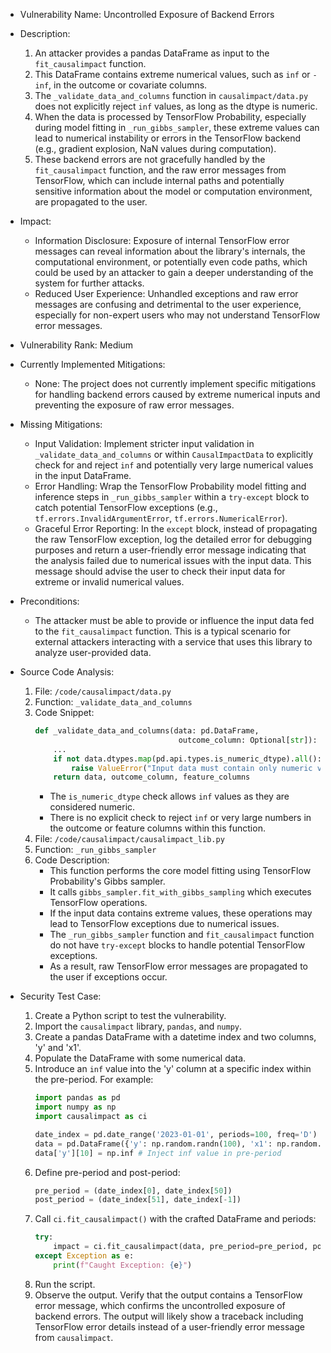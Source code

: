 - Vulnerability Name: Uncontrolled Exposure of Backend Errors

- Description:
    1. An attacker provides a pandas DataFrame as input to the `fit_causalimpact` function.
    2. This DataFrame contains extreme numerical values, such as `inf` or `-inf`, in the outcome or covariate columns.
    3. The `_validate_data_and_columns` function in `causalimpact/data.py` does not explicitly reject `inf` values, as long as the dtype is numeric.
    4. When the data is processed by TensorFlow Probability, especially during model fitting in `_run_gibbs_sampler`, these extreme values can lead to numerical instability or errors in the TensorFlow backend (e.g., gradient explosion, NaN values during computation).
    5. These backend errors are not gracefully handled by the `fit_causalimpact` function, and the raw error messages from TensorFlow, which can include internal paths and potentially sensitive information about the model or computation environment, are propagated to the user.

- Impact:
    - Information Disclosure: Exposure of internal TensorFlow error messages can reveal information about the library's internals, the computational environment, or potentially even code paths, which could be used by an attacker to gain a deeper understanding of the system for further attacks.
    - Reduced User Experience: Unhandled exceptions and raw error messages are confusing and detrimental to the user experience, especially for non-expert users who may not understand TensorFlow error messages.

- Vulnerability Rank: Medium

- Currently Implemented Mitigations:
    - None: The project does not currently implement specific mitigations for handling backend errors caused by extreme numerical inputs and preventing the exposure of raw error messages.

- Missing Mitigations:
    - Input Validation: Implement stricter input validation in `_validate_data_and_columns` or within `CausalImpactData` to explicitly check for and reject `inf` and potentially very large numerical values in the input DataFrame.
    - Error Handling: Wrap the TensorFlow Probability model fitting and inference steps in `_run_gibbs_sampler` within a `try-except` block to catch potential TensorFlow exceptions (e.g., `tf.errors.InvalidArgumentError`, `tf.errors.NumericalError`).
    - Graceful Error Reporting: In the `except` block, instead of propagating the raw TensorFlow exception, log the detailed error for debugging purposes and return a user-friendly error message indicating that the analysis failed due to numerical issues with the input data. This message should advise the user to check their input data for extreme or invalid numerical values.

- Preconditions:
    - The attacker must be able to provide or influence the input data fed to the `fit_causalimpact` function. This is a typical scenario for external attackers interacting with a service that uses this library to analyze user-provided data.

- Source Code Analysis:
    1. File: `/code/causalimpact/data.py`
    2. Function: `_validate_data_and_columns`
    3. Code Snippet:
       ```python
       def _validate_data_and_columns(data: pd.DataFrame,
                                       outcome_column: Optional[str]):
           ...
           if not data.dtypes.map(pd.api.types.is_numeric_dtype).all():
               raise ValueError("Input data must contain only numeric values.")
           return data, outcome_column, feature_columns
       ```
       - The `is_numeric_dtype` check allows `inf` values as they are considered numeric.
       - There is no explicit check to reject `inf` or very large numbers in the outcome or feature columns within this function.
    4. File: `/code/causalimpact/causalimpact_lib.py`
    5. Function: `_run_gibbs_sampler`
    6. Code Description:
       - This function performs the core model fitting using TensorFlow Probability's Gibbs sampler.
       - It calls `gibbs_sampler.fit_with_gibbs_sampling` which executes TensorFlow operations.
       - If the input data contains extreme values, these operations may lead to TensorFlow exceptions due to numerical issues.
       - The `_run_gibbs_sampler` function and `fit_causalimpact` function do not have `try-except` blocks to handle potential TensorFlow exceptions.
       - As a result, raw TensorFlow error messages are propagated to the user if exceptions occur.

- Security Test Case:
    1. Create a Python script to test the vulnerability.
    2. Import the `causalimpact` library, `pandas`, and `numpy`.
    3. Create a pandas DataFrame with a datetime index and two columns, 'y' and 'x1'.
    4. Populate the DataFrame with some numerical data.
    5. Introduce an `inf` value into the 'y' column at a specific index within the pre-period. For example:
       ```python
       import pandas as pd
       import numpy as np
       import causalimpact as ci

       date_index = pd.date_range('2023-01-01', periods=100, freq='D')
       data = pd.DataFrame({'y': np.random.randn(100), 'x1': np.random.randn(100)}, index=date_index)
       data['y'][10] = np.inf # Inject inf value in pre-period
       ```
    6. Define pre-period and post-period:
       ```python
       pre_period = (date_index[0], date_index[50])
       post_period = (date_index[51], date_index[-1])
       ```
    7. Call `ci.fit_causalimpact()` with the crafted DataFrame and periods:
       ```python
       try:
           impact = ci.fit_causalimpact(data, pre_period=pre_period, post_period=post_period)
       except Exception as e:
           print(f"Caught Exception: {e}")
       ```
    8. Run the script.
    9. Observe the output. Verify that the output contains a TensorFlow error message, which confirms the uncontrolled exposure of backend errors. The output will likely show a traceback including TensorFlow error details instead of a user-friendly error message from `causalimpact`.
